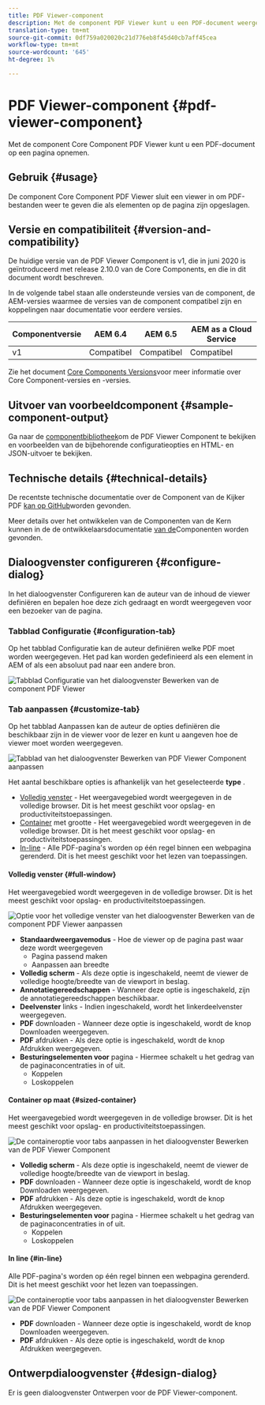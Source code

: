 ```yaml
---
title: PDF Viewer-component
description: Met de component PDF Viewer kunt u een PDF-document weergeven.
translation-type: tm+mt
source-git-commit: 0df759a020020c21d776eb8f45d40cb7aff45cea
workflow-type: tm+mt
source-wordcount: '645'
ht-degree: 1%

---
```



# PDF Viewer-component {#pdf-viewer-component}


Met de component Core Component PDF Viewer kunt u een PDF-document op een pagina opnemen.

## Gebruik {#usage}

De component Core Component PDF Viewer sluit een viewer in om PDF-bestanden weer te geven die als elementen op de pagina zijn opgeslagen.

## Versie en compatibiliteit {#version-and-compatibility}

De huidige versie van de PDF Viewer Component is v1, die in juni 2020 is geïntroduceerd met release 2.10.0 van de Core Components, en die in dit document wordt beschreven.

In de volgende tabel staan alle ondersteunde versies van de component, de AEM-versies waarmee de versies van de component compatibel zijn en koppelingen naar documentatie voor eerdere versies.

| Componentversie | AEM 6.4 | AEM 6.5 | AEM as a Cloud Service |
|--- |--- |---|---|
| v1 | Compatibel | Compatibel | Compatibel |

Zie het document [Core Components Versions](/help/versions.md)voor meer informatie over Core Component-versies en -versies.

## Uitvoer van voorbeeldcomponent {#sample-component-output}

Ga naar de [componentbibliotheek](https://adobe.com/go/aem_cmp_library_pdf_viewer)om de PDF Viewer Component te bekijken en voorbeelden van de bijbehorende configuratieopties en HTML- en JSON-uitvoer te bekijken.

## Technische details {#technical-details}

De recentste technische documentatie over de Component van de Kijker PDF [kan op GitHub](https://adobe.com/go/aem_cmp_tech_pdf-viewer_v1)worden gevonden.

Meer details over het ontwikkelen van de Componenten van de Kern kunnen in de de ontwikkelaarsdocumentatie [van de](/help/developing/overview.md)Componenten worden gevonden.

## Dialoogvenster configureren {#configure-dialog}

In het dialoogvenster Configureren kan de auteur van de inhoud de viewer definiëren en bepalen hoe deze zich gedraagt en wordt weergegeven voor een bezoeker van de pagina.

### Tabblad Configuratie {#configuration-tab}

Op het tabblad Configuratie kan de auteur definiëren welke PDF moet worden weergegeven. Het pad kan worden gedefinieerd als een element in AEM of als een absoluut pad naar een andere bron.

![Tabblad Configuratie van het dialoogvenster Bewerken van de component PDF Viewer](/help/assets/pdf-viewer-edit-configuration.png)

### Tab aanpassen {#customize-tab}

Op het tabblad Aanpassen kan de auteur de opties definiëren die beschikbaar zijn in de viewer voor de lezer en kunt u aangeven hoe de viewer moet worden weergegeven.

![Tabblad van het dialoogvenster Bewerken van PDF Viewer Component aanpassen](/help/assets/pdf-viewer-edit-customize.png)

Het aantal beschikbare opties is afhankelijk van het geselecteerde **type** .

* [Volledig venster](#full-window) - Het weergavegebied wordt weergegeven in de volledige browser. Dit is het meest geschikt voor opslag- en productiviteitstoepassingen.
* [Container](#sized-container) met grootte - Het weergavegebied wordt weergegeven in de volledige browser. Dit is het meest geschikt voor opslag- en productiviteitstoepassingen.
* [In-line](#in-line) - Alle PDF-pagina&#39;s worden op één regel binnen een webpagina gerenderd. Dit is het meest geschikt voor het lezen van toepassingen.

#### Volledig venster {#full-window}

Het weergavegebied wordt weergegeven in de volledige browser. Dit is het meest geschikt voor opslag- en productiviteitstoepassingen.

![Optie voor het volledige venster van het dialoogvenster Bewerken van de component PDF Viewer aanpassen](/help/assets/pdf-viewer-edit-customize-full.png)

* **Standaardweergavemodus** - Hoe de viewer op de pagina past waar deze wordt weergegeven
   * Pagina passend maken
   * Aanpassen aan breedte
* **Volledig scherm** - Als deze optie is ingeschakeld, neemt de viewer de volledige hoogte/breedte van de viewport in beslag.
* **Annotatiegereedschappen** - Wanneer deze optie is ingeschakeld, zijn de annotatiegereedschappen beschikbaar.
* **Deelvenster** links - Indien ingeschakeld, wordt het linkerdeelvenster weergegeven.
* **PDF** downloaden - Wanneer deze optie is ingeschakeld, wordt de knop Downloaden weergegeven.
* **PDF** afdrukken - Als deze optie is ingeschakeld, wordt de knop Afdrukken weergegeven.
* **Besturingselementen voor** pagina - Hiermee schakelt u het gedrag van de paginaconcentraties in of uit.
   * Koppelen
   * Loskoppelen

#### Container op maat {#sized-container}

Het weergavegebied wordt weergegeven in de volledige browser. Dit is het meest geschikt voor opslag- en productiviteitstoepassingen.

![De containeroptie voor tabs aanpassen in het dialoogvenster Bewerken van de PDF Viewer Component](/help/assets/pdf-viewer-edit-customize-sized-container.png)

* **Volledig scherm** - Als deze optie is ingeschakeld, neemt de viewer de volledige hoogte/breedte van de viewport in beslag.
* **PDF** downloaden - Wanneer deze optie is ingeschakeld, wordt de knop Downloaden weergegeven.
* **PDF** afdrukken - Als deze optie is ingeschakeld, wordt de knop Afdrukken weergegeven.
* **Besturingselementen voor** pagina - Hiermee schakelt u het gedrag van de paginaconcentraties in of uit.
   * Koppelen
   * Loskoppelen

#### In line {#in-line}

Alle PDF-pagina&#39;s worden op één regel binnen een webpagina gerenderd. Dit is het meest geschikt voor het lezen van toepassingen.

![De containeroptie voor tabs aanpassen in het dialoogvenster Bewerken van de PDF Viewer Component](/help/assets/pdf-viewer-edit-customize-inline.png)

* **PDF** downloaden - Wanneer deze optie is ingeschakeld, wordt de knop Downloaden weergegeven.
* **PDF** afdrukken - Als deze optie is ingeschakeld, wordt de knop Afdrukken weergegeven.

## Ontwerpdialoogvenster {#design-dialog}

Er is geen dialoogvenster Ontwerpen voor de PDF Viewer-component.
